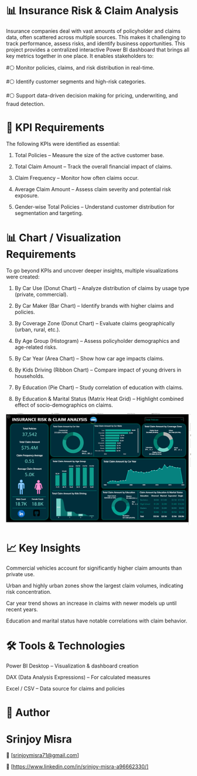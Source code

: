 

# 📊 Insurance Risk & Claim Analysis

Insurance companies deal with vast amounts of policyholder and claims data, often scattered across multiple sources. This makes it challenging to track performance, assess risks, and identify business opportunities. This project provides a centralized interactive Power BI dashboard that brings all key metrics together in one place. It enables stakeholders to:

#⚪ Monitor policies, claims, and risk distribution in real-time.

#⚪ Identify customer segments and high-risk categories.

#⚪ Support data-driven decision making for pricing, underwriting, and fraud detection.


# 📌 KPI Requirements

The following KPIs were identified as essential:

1. Total Policies – Measure the size of the active customer base.

2. Total Claim Amount – Track the overall financial impact of claims.

3. Claim Frequency – Monitor how often claims occur.

4. Average Claim Amount – Assess claim severity and potential risk exposure.

5. Gender-wise Total Policies – Understand customer distribution for segmentation and targeting.



# 📊 Chart / Visualization Requirements

To go beyond KPIs and uncover deeper insights, multiple visualizations were created:

1. By Car Use (Donut Chart) – Analyze distribution of claims by usage type (private, commercial).

2. By Car Maker (Bar Chart) – Identify brands with higher claims and policies.

3. By Coverage Zone (Donut Chart) – Evaluate claims geographically (urban, rural, etc.).

4. By Age Group (Histogram) – Assess policyholder demographics and age-related risks.

5. By Car Year (Area Chart) – Show how car age impacts claims.

6. By Kids Driving (Ribbon Chart) – Compare impact of young drivers in households.

7. By Education (Pie Chart) – Study correlation of education with claims.

8. By Education & Marital Status (Matrix Heat Grid) – Highlight combined effect of socio-demographics on claims.


![image alt](https://github.com/SrinjoyMisra/insurance-risk-claim-analysis-dashboard/blob/main/Insurance%20Risk%20%26%20Claim.png)

# 📈 Key Insights

Commercial vehicles account for significantly higher claim amounts than private use.

Urban and highly urban zones show the largest claim volumes, indicating risk concentration.

Car year trend shows an increase in claims with newer models up until recent years.

Education and marital status have notable correlations with claim behavior.


# 🛠 Tools & Technologies

Power BI Desktop – Visualization & dashboard creation

DAX (Data Analysis Expressions) – For calculated measures

Excel / CSV – Data source for claims and policies


# 👤 Author

# Srinjoy Misra

📧 [srinjoymisra71@gmail.com]

🔗 [https://www.linkedin.com/in/srinjoy-misra-a96662330/]


